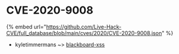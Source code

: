 # CVE-2020-9008
{% embed url="https://github.com/Live-Hack-CVE/full_database/blob/main/cves/2020/CVE-2020-9008.json" %}

* kyletimmermans ~> [blackboard-xss](https://www.alice-snow.ru/2020/database/cve-2020-9008/blackboard-xss-kyletimmermans)